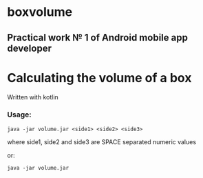# boxvolume
<h2>Practical work № 1 of Android mobile app developer</h2> 
<h1>Calculating the volume of a box </h1>
<p>Written with kotlin</p>
<h3>Usage:</h3>
<div class="snippet-clipboard-content notranslate position-relative overflow-auto"><pre class="notranslate">
<code>java -jar volume.jar &lt;side1&gt; &lt;side2&gt; &lt;side3&gt;</code>
</pre></div>
<p>where side1, side2 and side3 are SPACE separated numeric values</p> 
<p>or:</p>
<div class="snippet-clipboard-content notranslate position-relative overflow-auto"><pre class="notranslate">
<code>java -jar volume.jar</code>
</pre></div>

